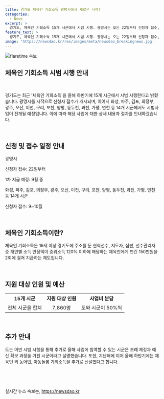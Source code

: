 ```yaml
---
title: 경기도 체육인 기회소득 광명시에서 새로운 시작!
categories:
  - News
excerpt: >
  경기도, 체육인 기회소득 15개 시군에서 시범 시행. 광명시는 오는 22일부터 신청자 접수, 9월 중 1차로 150만원 지급 예정. 화성, 파주 등 14개 시군은 9~10월 신청자 접수 예정. 도는 추가 시군도 참여 가능하다고 설명. 연간 150만원을 2회 지급하며, 50%씩 지원. 대상자는 7천860명으로 추정. 또한, 올해에는 농어민, 아동돌봄 기회소득도 추가될 예정.
feature_text: >
  경기도, 체육인 기회소득 15개 시군에서 시범 시행. 광명시는 오는 22일부터 신청자 접수, 9월 중 1차로 150만원 지급 예정. 화성, 파주 등 14개 시군은 9~10월 신청자 접수 예정. 도는 추가 시군도 참여 가능하다고 설명. 연간 150만원을 2회 지급하며, 50%씩 지원. 대상자는 7천860명으로 추정. 또한, 올해에는 농어민, 아동돌봄 기회소득도 추가될 예정.
image: 'https://newsdao.kr/res/images/meta/newsdao_breakingnews.jpg'
---
```


<p><img src="https://newsdao.kr/res/images/meta/newsdao_breakingnews.jpg" alt="flaretime 속보" /></p>

<h2 data-ke-size="size26">체육인 기회소득 시범 시행 안내</h2>

<p data-ke-size="size16">&nbsp;</p>

<p>경기도는 최근 '체육인 기회소득'을 올해 하반기에 15개 시군에서 시범 시행한다고 밝혔습니다. 광명시를 시작으로 신청자 접수가 개시되며, 이어서 화성, 파주, 김포, 의정부, 광주, 오산, 이천, 구리, 포천, 양평, 동두천, 과천, 가평, 연천 등 14개 시군에서도 시범사업이 전개될 예정입니다. 이에 따라 해당 사업에 대한 상세 내용과 절차를 안내하겠습니다.</p>

<p data-ke-size="size16">&nbsp;</p>

<h2 data-ke-size="size24">신청 및 접수 일정 안내</h2>

<p data-ke-size="size16">광명시</p>

<p data-ke-size="size16">신청자 접수: 22일부터</p>

<p data-ke-size="size16">1차 지급 예정: 9월 중</p>

<p data-ke-size="size16">화성, 파주, 김포, 의정부, 광주, 오산, 이천, 구리, 포천, 양평, 동두천, 과천, 가평, 연천 등 14개 시군</p>

<p data-ke-size="size16">신청자 접수: 9~10월</p>

<p data-ke-size="size16">&nbsp;</p>

<h2 data-ke-size="size24">체육인 기회소득이란?</h2>

<p data-ke-size="size16">체육인 기회소득은 19세 이상 경기도에 주소를 둔 현역선수, 지도자, 심판, 선수관리자 중 개인별 소득 인정액이 중위소득 120% 이하에 해당하는 체육인에게 연간 150만원을 2회에 걸쳐 지급하는 제도입니다.</p>

<p data-ke-size="size16">&nbsp;</p>

<h2 data-ke-size="size24">지원 대상 인원 및 예산</h2>

<table>
<tbody>
<tr>
<td style="text-align: center; height: 17px;"><b>15개 시군</b></td>
<td style="text-align: center; height: 17px;"><b>지원 대상 인원</b></td>
<td style="text-align: center; height: 17px;"><b>사업비 분담</b></td>
</tr>
<tr>
<td style="text-align: center; height: 17px;">전체 시군을 합쳐</td>
<td style="text-align: center; height: 17px;">7,860명</td>
<td style="text-align: center; height: 17px;">도와 시군이 50%씩</td>
</tr>
</tbody>
</table>

<p data-ke-size="size16">&nbsp;</p>

<h2 data-ke-size="size24">추가 안내</h2>

<p data-ke-size="size16">도는 이번 시범 시행을 통해 추가로 올해 사업에 참여할 수 있는 시군은 조례 제정과 예산 확보 과정을 거친 시군이라고 설명했습니다. 또한, 지난해에 이어 올해 하반기에는 체육인 외 농어민, 아동돌봄 기회소득을 추가로 신설했다고 합니다.</p>

<p data-ke-size="size16">&nbsp;</p>

<p data-ke-size="size16">&nbsp;</p>
실시간 뉴스 속보는, <a href="https://newsdao.kr" rel="dofollow">https://newsdao.kr</a>


